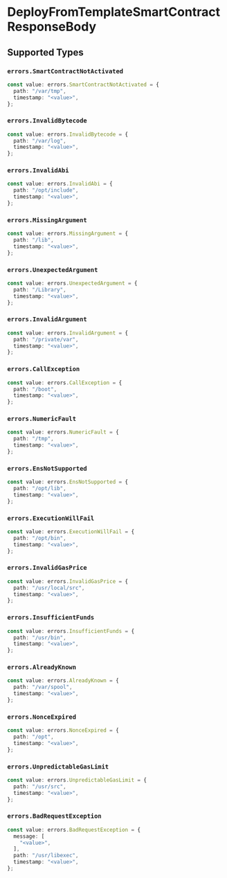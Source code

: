 # DeployFromTemplateSmartContractResponseBody


## Supported Types

### `errors.SmartContractNotActivated`

```typescript
const value: errors.SmartContractNotActivated = {
  path: "/var/tmp",
  timestamp: "<value>",
};
```

### `errors.InvalidBytecode`

```typescript
const value: errors.InvalidBytecode = {
  path: "/var/log",
  timestamp: "<value>",
};
```

### `errors.InvalidAbi`

```typescript
const value: errors.InvalidAbi = {
  path: "/opt/include",
  timestamp: "<value>",
};
```

### `errors.MissingArgument`

```typescript
const value: errors.MissingArgument = {
  path: "/lib",
  timestamp: "<value>",
};
```

### `errors.UnexpectedArgument`

```typescript
const value: errors.UnexpectedArgument = {
  path: "/Library",
  timestamp: "<value>",
};
```

### `errors.InvalidArgument`

```typescript
const value: errors.InvalidArgument = {
  path: "/private/var",
  timestamp: "<value>",
};
```

### `errors.CallException`

```typescript
const value: errors.CallException = {
  path: "/boot",
  timestamp: "<value>",
};
```

### `errors.NumericFault`

```typescript
const value: errors.NumericFault = {
  path: "/tmp",
  timestamp: "<value>",
};
```

### `errors.EnsNotSupported`

```typescript
const value: errors.EnsNotSupported = {
  path: "/opt/lib",
  timestamp: "<value>",
};
```

### `errors.ExecutionWillFail`

```typescript
const value: errors.ExecutionWillFail = {
  path: "/opt/bin",
  timestamp: "<value>",
};
```

### `errors.InvalidGasPrice`

```typescript
const value: errors.InvalidGasPrice = {
  path: "/usr/local/src",
  timestamp: "<value>",
};
```

### `errors.InsufficientFunds`

```typescript
const value: errors.InsufficientFunds = {
  path: "/usr/bin",
  timestamp: "<value>",
};
```

### `errors.AlreadyKnown`

```typescript
const value: errors.AlreadyKnown = {
  path: "/var/spool",
  timestamp: "<value>",
};
```

### `errors.NonceExpired`

```typescript
const value: errors.NonceExpired = {
  path: "/opt",
  timestamp: "<value>",
};
```

### `errors.UnpredictableGasLimit`

```typescript
const value: errors.UnpredictableGasLimit = {
  path: "/usr/src",
  timestamp: "<value>",
};
```

### `errors.BadRequestException`

```typescript
const value: errors.BadRequestException = {
  message: [
    "<value>",
  ],
  path: "/usr/libexec",
  timestamp: "<value>",
};
```

